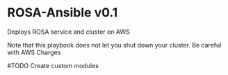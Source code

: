 # ROSA-Ansible v0.1
Deploys ROSA service and cluster on AWS

Note that this playbook does not let you shut down your cluster.
Be careful with AWS Charges

#TODO
Create custom modules
